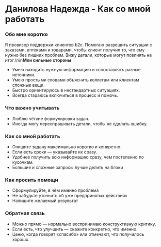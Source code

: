 # Данилова Надежда - Как со мной работать

### Обо мне коротко

Я провизор поддержки клиентов b2c. Помогаю разрешить ситуации с заказами, аптеками и товарами, чтобы клиент получил то, что ему нужно без лишних проблем. Вижу детали, которые могут повлиять на итог.\n\n**Мои сильные стороны**

* Умею находить нужную информацию и сопоставлять разные источники.
* Умею простыми словами объяснить коллегам или клиентам сложные вещи.
*  Быстро ориентируюсь в нестандартных ситуациях.
* Всегда стараюсь включиться в процесс и помочь.

### Что важно учитывать

* Люблю чёткие формулировки задач.
* Иногда могу переспрашивать детали, чтобы не сделать ошибку.

### Как со мной работать

* Опишите задачу максимально коротко и конкретно.
*  Если есть сроки — указывайте их сразу.
* Удобнее получить всю информацию сразу, чем постепенно по кусочкам.
* Большие и сложные запросы лучше делить на блоки

### Как просить помощи

* Сформулируйте, в чём именно проблема
* Не забудьте уточнить об уже предпринятых действиях
* Напишите желаемый результат

### Обратная связь

*  Можно прямо — нормально воспринимаю конструктивную критику.
* Если есть, что улучшить — скажите конкретно, что именно.
* Ценю, когда говорят «спасибо» или отмечают, что получилось хорошо.